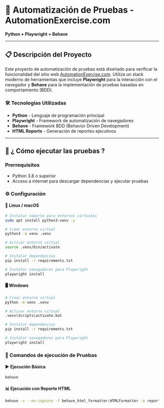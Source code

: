 # 🐍 Automatización de Pruebas - AutomationExercise.com  
**Python + Playwright + Behave**

---

## 📋 Descripción del Proyecto

Este proyecto de automatización de pruebas está diseñado para verificar la funcionalidad del sitio web [AutomationExercise.com](https://www.automationexercise.com/). Utiliza un stack moderno de herramientas que incluye **Playwright** para la interacción con el navegador y **Behave** para la implementación de pruebas basadas en comportamiento (BDD).

### 🛠 Tecnologías Utilizadas
- **Python** - Lenguaje de programación principal
- **Playwright** - Framework de automatización de navegadores
- **Behave** - Framework BDD (Behavior Driven Development)
- **HTML Reports** - Generación de reportes ejecutivos

---

## 🚀 ¿ Cómo ejecutar las pruebas ?


### Prerrequisitos
- Python 3.8 o superior
- Acceso a internet para descargar dependencias y ejecutar pruebas

### ⚙️ Configuración

#### 🐧 Linux / macOS
```bash
# Instalar soporte para entornos virtuales
sudo apt install python3-venv -y

# Crear entorno virtual
python3 -m venv .venv

# Activar entorno virtual
source .venv/bin/activate

# Instalar dependencias
pip install -r requirements.txt

# Instalar navegadores para Playwright
playwright install
```


#### 🖥️ Windows
```bash
# Crear entorno virtual
python -m venv .venv

# Activar entorno virtual
.venv\Scripts\activate.bat

# Instalar dependencias
pip install -r requirements.txt

# Instalar navegadores para Playwright
playwright install
```

### 🧪 Comandos de ejecución de Pruebas

#### ▶️ Ejecución Básica
```bash
behave
```
#### 📊 Ejecución con Reporte HTML
```bash
behave -v --no-capture -f behave_html_formatter:HTMLFormatter -o reports/report.html
```
